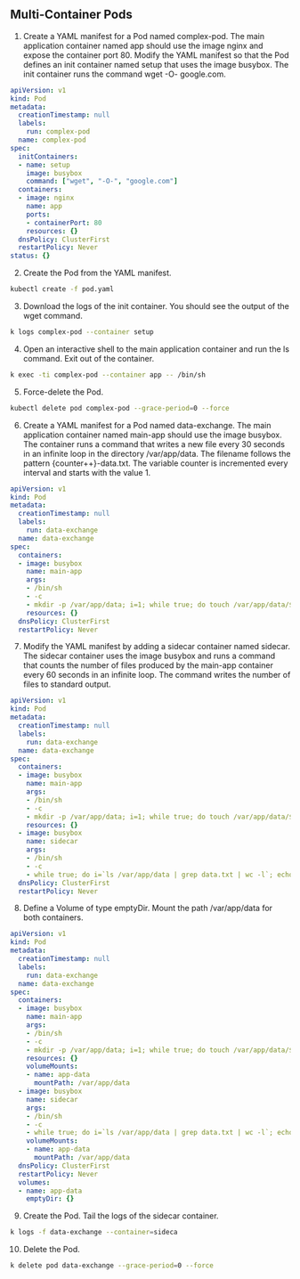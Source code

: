 ## Multi-Container Pods

1. Create a YAML manifest for a Pod named complex-pod. The main application container named app should use the image nginx and expose the container port 80. Modify the YAML manifest so that the Pod defines an init container named setup that uses the image busybox. The init container runs the command wget -O- google.com.

```yaml
apiVersion: v1
kind: Pod
metadata:
  creationTimestamp: null
  labels:
    run: complex-pod
  name: complex-pod
spec:
  initContainers:
  - name: setup
    image: busybox
    command: ["wget", "-O-", "google.com"]
  containers:
  - image: nginx
    name: app
    ports:
    - containerPort: 80
    resources: {}
  dnsPolicy: ClusterFirst
  restartPolicy: Never
status: {}
```

2. Create the Pod from the YAML manifest.

```bash
kubectl create -f pod.yaml
```

3. Download the logs of the init container. You should see the output of the wget command.

```bash
k logs complex-pod --container setup
```

4. Open an interactive shell to the main application container and run the ls command. Exit out of the container.

```bash
k exec -ti complex-pod --container app -- /bin/sh
```

5. Force-delete the Pod.

```bash
kubectl delete pod complex-pod --grace-period=0 --force
```

6. Create a YAML manifest for a Pod named data-exchange. The main application container named main-app should use the image busybox. The container runs a command that writes a new file every 30 seconds in an infinite loop in the directory /var/app/data. The filename follows the pattern {counter++}-data.txt. The variable counter is incremented every interval and starts with the value 1.

```yaml
apiVersion: v1
kind: Pod
metadata:
  creationTimestamp: null
  labels:
    run: data-exchange
  name: data-exchange
spec:
  containers:
  - image: busybox
    name: main-app
    args:
    - /bin/sh
    - -c
    - mkdir -p /var/app/data; i=1; while true; do touch /var/app/data/$i-data.txt; i=$((i+1)); sleep 30; done
    resources: {}
  dnsPolicy: ClusterFirst
  restartPolicy: Never
```

7. Modify the YAML manifest by adding a sidecar container named sidecar. The sidecar container uses the image busybox and runs a command that counts the number of files produced by the main-app container every 60 seconds in an infinite loop. The command writes the number of files to standard output.

```yaml
apiVersion: v1
kind: Pod
metadata:
  creationTimestamp: null
  labels:
    run: data-exchange
  name: data-exchange
spec:
  containers:
  - image: busybox
    name: main-app
    args:
    - /bin/sh
    - -c
    - mkdir -p /var/app/data; i=1; while true; do touch /var/app/data/$i-data.txt; i=$((i+1)); sleep 30; done
    resources: {}
  - image: busybox
    name: sidecar
    args:
    - /bin/sh
    - -c
    - while true; do i=`ls /var/app/data | grep data.txt | wc -l`; echo $i; sleep 60; done
  dnsPolicy: ClusterFirst
  restartPolicy: Never
```

8. Define a Volume of type emptyDir. Mount the path /var/app/data for both containers.

```yaml
apiVersion: v1
kind: Pod
metadata:
  creationTimestamp: null
  labels:
    run: data-exchange
  name: data-exchange
spec:
  containers:
  - image: busybox
    name: main-app
    args:
    - /bin/sh
    - -c
    - mkdir -p /var/app/data; i=1; while true; do touch /var/app/data/$i-data.txt; i=$((i+1)); sleep 30; done
    resources: {}
    volumeMounts:
    - name: app-data
      mountPath: /var/app/data
  - image: busybox
    name: sidecar
    args:
    - /bin/sh
    - -c
    - while true; do i=`ls /var/app/data | grep data.txt | wc -l`; echo $i; sleep 60; done
    volumeMounts:
    - name: app-data
      mountPath: /var/app/data
  dnsPolicy: ClusterFirst
  restartPolicy: Never
  volumes:
  - name: app-data
    emptyDir: {}
```

9. Create the Pod. Tail the logs of the sidecar container.

```bash
k logs -f data-exchange --container=sideca
```

10. Delete the Pod.

```bash
k delete pod data-exchange --grace-period=0 --force
```